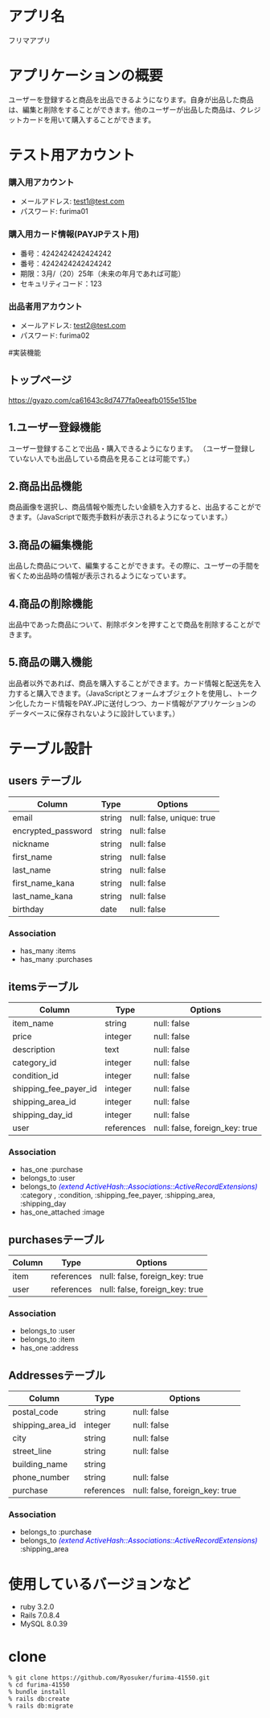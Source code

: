 # アプリ名
フリマアプリ

# アプリケーションの概要
ユーザーを登録すると商品を出品できるようになります。自身が出品した商品は、編集と削除をすることができます。他のユーザーが出品した商品は、クレジットカードを用いて購入することができます。
# テスト用アカウント

### 購入用アカウント
- メールアドレス: test1@test.com
- パスワード: furima01

### 購入用カード情報(PAYJPテスト用)
- 番号：4242424242424242
- 番号：4242424242424242
- 期限：3月/（20）25年（未来の年月であれば可能）
- セキュリティコード：123

### 出品者用アカウント
- メールアドレス: test2@test.com
- パスワード: furima02

#実装機能
## トップページ
https://gyazo.com/ca61643c8d7477fa0eeafb0155e151be
## 1.ユーザー登録機能
ユーザー登録することで出品・購入できるようになります。
（ユーザー登録していない人でも出品している商品を見ることは可能です。）

## 2.商品出品機能
商品画像を選択し、商品情報や販売したい金額を入力すると、出品することができます。（JavaScriptで販売手数料が表示されるようになっています。）
## 3.商品の編集機能
出品した商品について、編集することができます。その際に、ユーザーの手間を省くため出品時の情報が表示されるようになっています。
## 4.商品の削除機能
出品中であった商品について、削除ボタンを押すことで商品を削除することができます。
## 5.商品の購入機能
出品者以外であれば、商品を購入することができます。カード情報と配送先を入力すると購入できます。（JavaScriptとフォームオブジェクトを使用し、トークン化したカード情報をPAY.JPに送付しつつ、カード情報がアプリケーションのデータベースに保存されないように設計しています。）

# テーブル設計

## users テーブル
| Column             | Type   | Options                   |
| ------------------ | ------ | ------------------------- |
| email              | string | null: false, unique: true |
| encrypted_password | string | null: false               |
| nickname           | string | null: false               |
| first_name         | string | null: false               |
| last_name          | string | null: false               |
| first_name_kana    | string | null: false               |
| last_name_kana     | string | null: false               |
| birthday           | date   | null: false               |

### Association
- has_many :items
- has_many :purchases


## itemsテーブル
| Column                | Type       | Options                        |
| --------------------- | ---------- | ------------------------------ |
| item_name             | string     | null: false                    |
| price                 | integer    | null: false                    |
| description           | text       | null: false                    |
| category_id           | integer    | null: false                    |
| condition_id          | integer    | null: false                    |
| shipping_fee_payer_id | integer    | null: false                    |
| shipping_area_id      | integer    | null: false                    |
| shipping_day_id       | integer    | null: false                    |
| user                  | references | null: false, foreign_key: true |

### Association
- has_one :purchase
- belongs_to :user
- belongs_to  *<font color="Blue">(extend ActiveHash::Associations::ActiveRecordExtensions)</font>*
  </br>:category , :condition, :shipping_fee_payer, :shipping_area, :shipping_day
- has_one_attached :image

## purchasesテーブル
| Column  | Type       | Options                        |
| ------- | ---------- | ------------------------------ |
| item | references | null: false, foreign_key: true |
| user | references | null: false, foreign_key: true |

### Association
- belongs_to :user
- belongs_to :item
- has_one :address

## Addressesテーブル
| Column           | Type       | Options                        |
| ---------------- | ---------- | ------------------------------ |
| postal_code      | string     | null: false                    |
| shipping_area_id | integer    | null: false                    |
| city             | string     | null: false                    |
| street_line      | string     | null: false                    |
| building_name    | string     |                                |
| phone_number     | string     | null: false                    |
| purchase         | references | null: false, foreign_key: true |

### Association
- belongs_to :purchase
- belongs_to  *<font color="Blue">(extend ActiveHash::Associations::ActiveRecordExtensions)</font>*
  </br>:shipping_area


# 使用しているバージョンなど
- ruby 3.2.0
- Rails 7.0.8.4
- MySQL 8.0.39 

# clone
```
% git clone https://github.com/Ryosuker/furima-41550.git
% cd furima-41550
% bundle install
% rails db:create
% rails db:migrate
```

